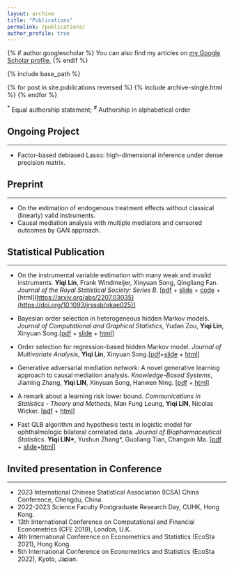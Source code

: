 ```yaml
---
layout: archive
title: "Publications"
permalink: /publications/
author_profile: true
---
```


{% if author.googlescholar %}
  You can also find my articles on <u><a href="{{author.googlescholar}}">my Google Scholar profile</a>.</u>
{% endif %}

{% include base_path %}

{% for post in site.publications reversed %}
  {% include archive-single.html %}
{% endfor %}

<sup>\*</sup> Equal authorship statement; <sup>\#</sup> Authorship in alphabetical order

## Ongoing Project
- - -

* Factor-based debiased Lasso: high-dimensional inference under dense precision matrix.





## Preprint 
- - -
* On the estimation of endogenous treatment effects without classical (linearly) valid instruments.
* Causal mediation analysis with multiple mediators and censored outcomes by GAN approach.


## Statistical Publication
- - -
* On the instrumental variable estimation with many weak and invalid instruments.  **Yiqi Lin**, Frank Windmeijer, Xinyuan Song, Qingliang Fan.  *Journal of the Royal Statistical Society: Series B*. [[pdf](https://qoifoq.github.io/linyiqi.github.io/_pages/paper/WIT_JRSSB.pdf) + [slide](https://qoifoq.github.io/linyiqi.github.io/_pages/talk/WIT_Slide.pdf) + [code](https://github.com/QoifoQ/WIT) + [html](https://arxiv.org/abs/2207.03035](https://doi.org/10.1093/jrsssb/qkae025)]

* Bayesian order selection in heterogeneous hidden Markov models.  *Journal of Computational and Graphical Statistics*,  Yudan Zou, **Yiqi Lin**, Xinyuan Song.[[pdf](https://qoifoq.github.io/linyiqi.github.io/_pages/paper/BHMM.pdf) + [slide](https://qoifoq.github.io/linyiqi.github.io/_pages/paper/Bayes-HMM.pdf) + [html](https://www.tandfonline.com/doi/full/10.1080/10618600.2023.2231055)]

*  Order selection for regression-based hidden Markov model. *Journal of Multivariate Analysis*, **Yiqi Lin**, Xinyuan Song.[[pdf](https://qoifoq.github.io/linyiqi.github.io/_pages/paper/JMVA.pdf)+[slide](https://qoifoq.github.io/linyiqi.github.io/_pages/talk/JMVA-slide.pdf) + [html](https://www.sciencedirect.com/science/article/pii/S0047259X22000707)]

*  Generative adversarial mediation network: A novel generative learning approach to causal mediation analysis. *Knowledge-Based Systems*, Jiaming Zhang, **Yiqi LIN**, Xinyuan Song, Hanwen Ning. [[pdf](https://qoifoq.github.io/linyiqi.github.io/_pages/paper/GAMn.pdf) + [html](https://www.sciencedirect.com/science/article/pii/S0950705123008675)]


* A remark about a learning risk lower bound. *Communications in Statistics - Theory and Methods*, Man Fung Leung, **Yiqi LIN**, Nicolas Wicker. [[pdf](https://qoifoq.github.io/linyiqi.github.io/_pages/paper/RiskLowerBound.pdf) + [html](https://www.tandfonline.com/eprint/JKS2KEBYTWTRPIVIXHHJ/full?target=10.1080/03610926.2022.2076114)]

* Fast QLB algorithm and hypothesis tests in logistic model for ophthalmologic bilateral correlated data. *Journal of Biopharmaceutical Statistics*.  **Yiqi LIN\***, Yushun Zhang\*, Guoliang Tian, Changxin Ma. [[pdf](https://qoifoq.github.io/linyiqi.github.io/_pages/paper/JBS.pdf) + [slide](https://qoifoq.github.io/linyiqi.github.io/_pages/talk/JBS_myslide.pdf)+[html](https://www.tandfonline.com/eprint/CXPFQYYVHIJP8MVUCHZW/full?target=10.1080/10543406.2020.1814794)]

## Invited presentation in Conference
- - -
- 2023 International Chinese Statistical Association (ICSA) China Conference, Chengdu, China.
- 2022-2023 Science Faculty Postgraduate Research Day, CUHK, Hong Kong. 
- 13th International Conference on Computational and Financial Econometrics (CFE 2019), London, U.K.
- 4th International Conference on Econometrics and Statistics (EcoSta 2021), Hong Kong.
- 5th International Conference on Econometrics and Statistics (EcoSta 2022), Kyoto, Japan.



